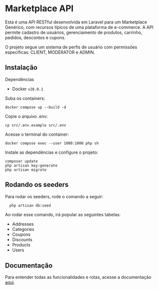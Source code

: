 
# Marketplace API

Esta é uma API RESTful desenvolvida em Laravel para um Marketplace Genérico, com recursos típicos de uma plataforma de e-commerce. A API permite cadastro de usuários, gerenciamento de produtos, carrinho, pedidos, descontos e cupons.

O projeto segue um sistema de perfis de usuário com permissões específicas: CLIENT, MODERATOR e ADMIN.

## Instalação

Dependências

- Docker ```v28.0.1```

Suba os containers:
```
docker compose up --build -d
```
Copie o arquivo .env:
```
cp src/.env.example src/.env
```

Acesse o terminal do container:
```
docker compose exec --user 1000:1000 php sh
```
Instale as dependências e configure o projeto:

```
composer update
php artisan key:generate
php artisan migrate
``` 

## Rodando os seeders

Para rodar os seeders, rode o comando a seguir:

```bash
  php artisan db:seed
```

Ao rodar esse comando, irá popular as seguintes tabelas:

- Addresses
- Categories
- Coupons
- Discounts
- Products
- Users
## Documentação

Para entender todas as funcionalidades e rotas, acesse a documentação [aqui](https://github.com/GustavoDelonzek/Marketplace-api/blob/main/src/README.md).

